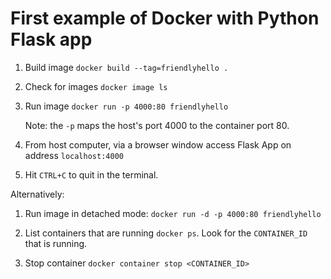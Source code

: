 # First example of Docker with Python Flask app

1. Build image `docker build --tag=friendlyhello .`

1. Check for images `docker image ls`

1. Run image ``docker run -p 4000:80 friendlyhello``

    Note: the `-p` maps the host's port 4000 to the container port 80.

1. From host computer, via a browser window access Flask App on address `localhost:4000`

1. Hit `CTRL+C` to quit in the terminal.

Alternatively:

1. Run image in detached mode: ``docker run -d -p 4000:80 friendlyhello``

1. List containers that are running `docker ps`. Look for the `CONTAINER_ID` that is running.

1. Stop container `docker container stop <CONTAINER_ID>`
